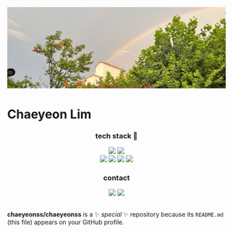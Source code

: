 <!--img src="https://capsule-render.vercel.app/api?type=waving&color=22c1c3&height=150&section=header" /-->
<img src="/output_145294088.jpg">

# Chaeyeon Lim

<div align="center">
  <h3>tech stack 🔭</h3>
  <img src="https://img.shields.io/badge/Python-4B8BBE?style=flat-square&logo=Python&logoColor=white" /> 
  <img src="https://img.shields.io/badge/C language-4B8BBE?style=flat-square&logo=C&logoColor=white" /> <br>
  <img src="https://img.shields.io/badge/Ruby on rails-cc0000?style=flat-square&logo=Rubyonrails&logoColor=white" /> 
  <img src="https://img.shields.io/badge/HTML-f06529?style=flat-square&logo=HTML5&logoColor=white" /> 
  <img src="https://img.shields.io/badge/JavaScript-f0db4f?style=flat-square&logo=Javascript&logoColor=white" /> 
  <img src="https://img.shields.io/badge/CSS-2965f1?style=flat-square&logo=CSS3&logoColor=white" /> 
</div>

<div align="center">
  <h3>contact</h3>
  <img src="https://img.shields.io/badge/Just%20Blog-19ce60?style=flat-square&logo=Naver&logoColor=white&link=https://blog.naver.com/vege-kite" />
  <img src="https://img.shields.io/badge/Github-24292f?style=flat-square&logo=Github&logoColor=white&link=https://github.com/chaeyeonss" />
</div>
<br>
  
**chaeyeonss/chaeyeonss** is a ✨ _special_ ✨ repository because its `README.md` (this file) appears on your GitHub profile.

<!-- Here are some ideas to get you started:

- 🔭 I’m currently working on ...
- 🌱 I’m currently learning ...
- 👯 I’m looking to collaborate on ...
- 🤔 I’m looking for help with ...
- 💬 Ask me about ...
- 📫 How to reach me: ...
- 😄 Pronouns: ...
- ⚡ Fun fact: ... -->

<!--img src="https://capsule-render.vercel.app/api?type=waving&color=fdbb2d&text=copyright@chaeyeon&fontSize=10&height=150&section=footer" /-->

<script src="https://gist.github.com/ihoneymon/652be052a0727ad59601.js"></script>
